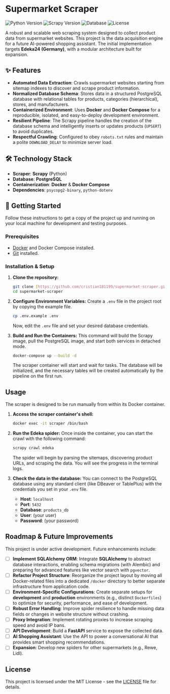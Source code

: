 # Supermarket Scraper

![Python Version](https://img.shields.io/badge/python-3.11-blue.svg)
![Scrapy Version](https://img.shields.io/badge/scrapy-2.11%2B-green.svg)
![Database](https://img.shields.io/badge/database-PostgreSQL-blue.svg)
![License](https://img.shields.io/badge/license-MIT-lightgrey.svg)

A robust and scalable web scraping system designed to collect product data from supermarket websites. This project is the data acquisition engine for a future AI-powered shopping assistant. The initial implementation targets **Edeka24 (Germany)**, with a modular architecture built for expansion.

## ✨ Features

- **Automated Data Extraction**: Crawls supermarket websites starting from sitemap indexes to discover and scrape product information.
- **Normalized Database Schema**: Stores data in a structured PostgreSQL database with relational tables for products, categories (hierarchical), stores, and manufacturers.
- **Containerized Environment**: Uses **Docker** and **Docker Compose** for a reproducible, isolated, and easy-to-deploy development environment.
- **Resilient Pipeline**: The Scrapy pipeline handles the creation of the database schema and intelligently inserts or updates products (`UPSERT`) to avoid duplicates.
- **Respectful Crawling**: Configured to obey `robots.txt` rules and maintain a polite `DOWNLOAD_DELAY` to minimize server load.

## 🛠️ Technology Stack

- **Scraper**: **Scrapy** (Python)
- **Database**: **PostgreSQL**
- **Containerization**: **Docker** & **Docker Compose**
- **Dependencies**: `psycopg2-binary`, `python-dotenv`

## 🚀 Getting Started

Follow these instructions to get a copy of the project up and running on your local machine for development and testing purposes.

### Prerequisites

- [Docker](https://www.docker.com/get-started) and Docker Compose installed.
- [Git](https://git-scm.com/) installed.

### Installation & Setup

1.  **Clone the repository:**
    ```bash
    git clone [https://github.com/cristian181199/supermarket-scraper.git](https://github.com/cristian181199/supermarket-scraper.git)
    cd supermarket-scraper
    ```

2.  **Configure Environment Variables:**
    Create a `.env` file in the project root by copying the example file.
    ```bash
    cp .env.example .env
    ```
    Now, edit the `.env` file and set your desired database credentials.

3.  **Build and Run the Containers:**
    This command will build the Scrapy image, pull the PostgreSQL image, and start both services in detached mode.
    ```bash
    docker-compose up --build -d
    ```
    The scraper container will start and wait for tasks. The database will be initialized, and the necessary tables will be created automatically by the pipeline on the first run.

## Usage

The scraper is designed to be run manually from within its Docker container.

1.  **Access the scraper container's shell:**
    ```bash
    docker exec -it scraper /bin/bash
    ```

2.  **Run the Edeka spider:**
    Once inside the container, you can start the crawl with the following command:
    ```bash
    scrapy crawl edeka
    ```
    The spider will begin by parsing the sitemaps, discovering product URLs, and scraping the data. You will see the progress in the terminal logs.

3.  **Check the data in the database:**
    You can connect to the PostgreSQL database using any standard client (like DBeaver or TablePlus) with the credentials you set in your `.env` file.
    - **Host**: `localhost`
    - **Port**: `5432`
    - **Database**: `products_db`
    - **User**: (your user)
    - **Password**: (your password)

##  Roadmap & Future Improvements

This project is under active development. Future enhancements include:

- [ ] **Implement SQLAlchemy ORM**: Integrate **SQLAlchemy** to abstract database interactions, enabling schema migrations (with Alembic) and preparing for advanced features like vector search with `pgvector`.
- [ ] **Refactor Project Structure**: Reorganize the project layout by moving all Docker-related files into a dedicated `/docker` directory to better separate infrastructure from application code.
- [ ] **Environment-Specific Configurations**: Create separate setups for **development** and **production** environments (e.g., distinct `Dockerfiles`) to optimize for security, performance, and ease of development.
- [ ] **Robust Error Handling**: Improve spider resilience to handle missing data fields or changes in website structure without crashing.
- [ ] **Proxy Integration**: Implement rotating proxies to increase scraping speed and avoid IP bans.
- [ ] **API Development**: Build a **FastAPI** service to expose the collected data.
- [ ] **AI Shopping Assistant**: Use the API to power a conversational AI that provides smart shopping recommendations.
- [ ] **Expansion**: Develop new spiders for other supermarkets (e.g., Rewe, Lidl).

## License

This project is licensed under the MIT License - see the [LICENSE](LICENSE) file for details.